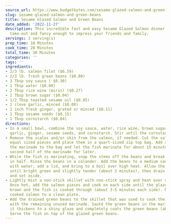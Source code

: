 ```yaml
---
source_url: https://www.budgetbytes.com/sesame-glazed-salmon-and-green-beans
slug: sesame-glazed-salmon-and-green-beans
title: Sesame Glazed Salmon and Green Beans
date_added: '2022-11-27'
description: This incredible fast and easy Sesame Glazed Salmon dinner is faster than
  take-out and fancy enough to impress your friends and family.
servings: 3 serving(s)
prep_time: 10 Minutes
cook_time: 20 Minutes
total_time: 30 Minutes
categories: ''
tags: ''
ingredients:
- 2/3 lb. salmon filet ($6.59)
- 2/3 lb. fresh green beans ($0.80)
- 3 Tbsp soy sauce ( $0.30)
- 1 Tbsp water ($0.00)
- 2 Tbsp rice wine (mirin) ($0.27)
- 2 Tbsp brown sugar ($0.04)
- 1/2 Tbsp toasted sesame oil ($0.85)
- 1 clove garlic, minced ($0.08)
- 1 inch fresh ginger, grated or minced ($0.11)
- 1 Tbsp sesame seeds ($0.15)
- 1 Tbsp cornstarch ($0.04)
directions:
- In a small bowl, combine the soy sauce, water, rice wine, brown sugar, sesame oil,
  garlic, ginger, sesame seeds, and cornstarch. Stir until the cornstarch is dissolved.
- Remove the scales and/or skin from the salmon, if needed. Cut the salmon into three
  equal sized pieces and place them in a quart-sized zip top bag. Add about half of
  the marinade to the bag and let the fish marinate for about 15 minutes. Save the
  second half of the marinade for later.
- While the fish is marinating, snap the stems off the beans and break any long beans
  in half. Rinse the beans in a colander. Add the beans to a medium sauce pot, cover
  with water, add a lid, and bring to a boil over high heat. Allow the beans to boil
  until bright green and slightly tender (about 3 minutes), then drain in the colander
  and set aside.
- Lightly mist a non-stick skillet with non-stick spray and heat over medium-low flame.
  Once hot, add the salmon pieces and cook on each side until the glaze turns deep
  brown and the fish is cooked through (about 3-5 minutes each side). Removed the
  cooked salmon to a clean plate.
- Add the drained green beans to the skillet that was used to cook the salmon, along
  with the remaining unused marinade. Sauté the green beans in the marinade until
  it thickens to a shiny glaze and completely coats the green beans (about 3 minutes).
  Serve the fish on top of the glazed green beans.
---
```


